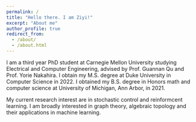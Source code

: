 ```yaml
---
permalink: /
title: "Hello there. I am Ziyi!"
excerpt: "About me"
author_profile: true
redirect_from: 
  - /about/
  - /about.html
---
```


I am a third year PhD student at Carnegie Mellon University studying Electrical and Computer Engineering, advised by Prof. Guannan Qu and Prof. Yorie Nakahira. I obtain my M.S. degree at Duke University in Computer Science in 2022. I obtained my B.S. degree in Honors math and computer science at University of Michigan, Ann Arbor, in 2021. 

My current research interest are in stochastic control and reinformcent learning. I am broadly interested in graph theory, algebraic topology and their applications in machine learning. 

